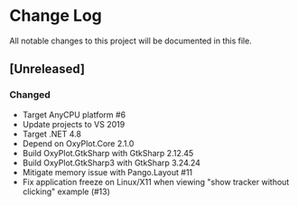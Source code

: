 # Change Log
All notable changes to this project will be documented in this file.

## [Unreleased]
### Changed
- Target AnyCPU platform #6
- Update projects to VS 2019
- Target .NET 4.8
- Depend on OxyPlot.Core 2.1.0
- Build OxyPlot.GtkSharp with GtkSharp 2.12.45
- Build OxyPlot.GtkSharp3 with GtkSharp 3.24.24
- Mitigate memory issue with Pango.Layout #11
- Fix application freeze on Linux/X11 when viewing "show tracker without clicking" example (#13)